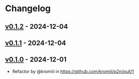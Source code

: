 # Changelog

## [v0.1.2](https://github.com/kromiii/p2n/compare/v0.1.1...v0.1.2) - 2024-12-04

## [v0.1.1](https://github.com/kromiii/p2n/compare/v0.1.0...v0.1.1) - 2024-12-04

## [v0.1.0](https://github.com/kromiii/p2n/commits/v0.1.0) - 2024-12-01
- Refactor by @kromiii in https://github.com/kromiii/p2n/pull/1
